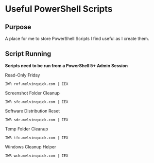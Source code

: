 # Useful PowerShell Scripts

## Purpose

A place for me to store PowerShell Scripts I find useful as I create them.

## Script Running

**Scripts need to be run from a PowerShell 5+ Admin Session**

Read-Only Friday

```
IWR rof.melvinquick.com | IEX
```

Screenshot Folder Cleanup

```
IWR sfc.melvinquick.com | IEX
```

Software Distribution Reset

```
IWR sdr.melvinquick.com | IEX
```

Temp Folder Cleanup

```
IWR tfc.melvinquick.com | IEX
```

Windows Cleanup Helper

```
IWR wch.melvinquick.com | IEX
```
